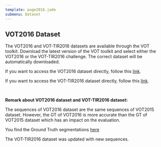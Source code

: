 ```yaml
---
template: page2016.jade
submenu: Dataset
---
```


## VOT2016 Dataset

The VOT2016 and VOT-TIR2016 datasets are available through the VOT toolkit.
Download the latest version of the VOT toolkit and select either the VOT2016 or the VOT-TIR2016 challenge. The correct dataset will be automatically downloaded.

If you want to access the VOT2016 dataset directly, follow this [link](http://box.vicos.si/vot/vot2016.zip).

If you want to access the VOT-TIR2016 dataset directly, follow this [link](http://box.vicos.si/vot/vot-tir2016.zip).


<br>

**Remark about VOT2016 dataset and VOT-TIR2016 dataset:**

The sequences of VOT2016 dataset are the same sequences of VOT2015 dataset.
However, the GT of VOT2016 is more accurate than the GT of VOT2015 dataset which has an impact on the evaluation.

You find the Ground Truth segmentations [here](http://cmp.felk.cvut.cz/~vojirtom/dataset/votseg/index.html)

The VOT-TIR2016 dataset was updated with new sequences.
